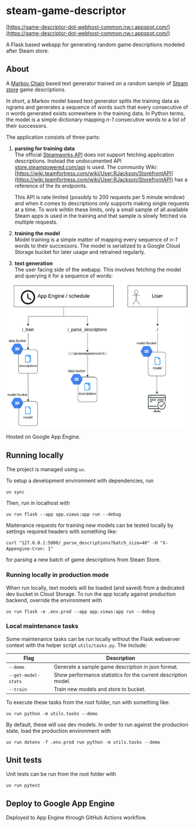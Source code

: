 # steam-game-descriptor
[https://game-descriptor-dot-webhost-common.nw.r.appspot.com/](https://game-descriptor-dot-webhost-common.nw.r.appspot.com/)

A Flask based webapp for generating random game descriptions modeled after Steam store. 

## About
A [Markov Chain](https://en.wikipedia.org/wiki/Markov_chain) based text generator trained on a random sample of [Steam store](https://store.steampowered.com/) game descriptions.

In short, a Markov model based text generator splits the training data as ngrams and generates a sequence of words such that every consecutive of _n_ words generated exists somewhere in the training data. In Python terms, the model is a simple dictionary mapping _n-1_ consecutive words to a list of their successors. 

The application consists of three parts:
 1. **parsing for training data**  
    The official [Steamworks API](https://partner.steamgames.com/doc/webapi/ISteamApps) does not support fetching application descriptions. Instead the undocumented API [store.steampowered.com/api](https://store.steampowered.com/api) is used. The community Wiki: [https://wiki.teamfortress.com/wiki/User:RJackson/StorefrontAPI](https://wiki.teamfortress.com/wiki/User:RJackson/StorefrontAPI) has a reference of the its endpoints.

    This API is rate limited (possibly to 200 requests per 5 minute window) and when it comes to descriptions only supports making single requests at a time. To work wihtin these limits, only a small sample of all available Steam apps is used in the training and that sample is slowly fetched via multiple requests.

 1. **training the model**  
    Model training is a simple matter of mapping every sequence of _n-1_ words to their successors. The model is serialized to a Google Cloud Storage bucket for later usage and retrained regularly.

 1. **text generation**  
    The user facing side of the webapp. This involves fetching the model and querying it for a sequence of words:

![Webapp flows](./overview.png)

 
Hosted on Google App Engine.


## Running locally
The project is managed using `uv`.

To setup a development environment with dependencies, run
```shell
uv sync
```  
Then, run in localhost with
```shell
uv run flask --app app.views:app run --debug
```

Maitenance requests for training new models can be tested locally by settings required headers with something like:
```shell
curl "127.0.0.1:5000/_parse_descriptions?batch_size=40" -H "X-Appengine-Cron: 1"
```
for parsing a new batch of game descriptions from Steam Store.

### Running locally in production mode
When run locally, text models will be loaded (and saved) from a dedicated dev bucket in Cloud Storage.
To run the app locally against production backend, override the environment with
```shell
uv run flask -e .env.prod --app app.views:app run --debug
```

### Local maintenance tasks
Some maintenance tasks can be run locally without the Flask webserver context with the helper 
script `utils/tasks.py`. The include:

| Flag              | Description                                                    |
|-------------------|----------------------------------------------------------------|
| `--demo`            | Generate a sample game description in json format.             |
| `--get-model-stats` | Show performance statistics for the current description model. |
| `--train`           | Train new models and store to bucket.                          |

To execute these tasks from the root folder, run with something like:
```shell
uv run python -m utils.tasks --demo
```

By default, these will use dev models. In order to run against the production state, load the
production environment with
```shell
uv run dotenv -f .env.prod run python -m utils.tasks --demo
```

## Unit tests
Unit tests can be run from the root folder with
```shell
uv run pytest
```

## Deploy to Google App Engine
Deployed to App Engine through GitHub Actions workflow.